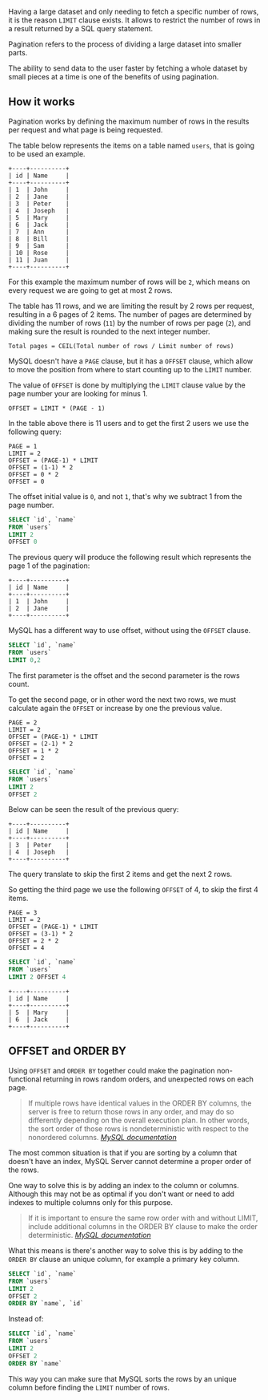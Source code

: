 Having a large dataset and only needing to fetch a specific number of rows, it is the reason `LIMIT` clause exists. It allows to restrict the number of rows in a result returned by a SQL query statement.

Pagination refers to the process of dividing a large dataset into smaller parts.

The ability to send data to the user faster by fetching a whole dataset by small pieces at a time is one of the benefits of using pagination.

## How it works

Pagination works by defining the maximum number of rows in the results per request and what page is being requested.

The table below represents the items on a table named `users`, that is going to be used an example.

```
+----+----------+
| id | Name     |
+----+----------+
| 1  | John     |
| 2  | Jane     |
| 3  | Peter    |
| 4  | Joseph   |
| 5  | Mary     |
| 6  | Jack     |
| 7  | Ann      |
| 8  | Bill     |
| 9  | Sam      |
| 10 | Rose     |
| 11 | Juan     |
+----+----------+
```

For this example the maximum number of rows will be `2`, which means on every request we are going to get at most 2 rows.

The table has 11 rows, and we are limiting the result by 2 rows per request, resulting in a 6 pages of 2 items. The number of pages are determined by dividing the number of rows (`11`) by the number of rows per page (`2`), and making sure the result is rounded to the next integer number.

```
Total pages = CEIL(Total number of rows / Limit number of rows)
```

MySQL doesn't have a `PAGE` clause, but it has a `OFFSET` clause, which allow to move the position from where to start counting up to the `LIMIT` number.

The value of `OFFSET` is done by multiplying the `LIMIT` clause value by the page number your are looking for minus 1.

```
OFFSET = LIMIT * (PAGE - 1)
```

In the table above there is 11 users and to get the first 2 users we use the following query:

```
PAGE = 1
LIMIT = 2
OFFSET = (PAGE-1) * LIMIT
OFFSET = (1-1) * 2
OFFSET = 0 * 2
OFFSET = 0
```

The offset initial value is `0`, and not `1`, that's why we subtract 1 from the page number.

```sql
SELECT `id`, `name`
FROM `users`
LIMIT 2
OFFSET 0
```

The previous query will produce the following result which represents the page 1 of the pagination:

```
+----+----------+
| id | Name     |
+----+----------+
| 1  | John     |
| 2  | Jane     |
+----+----------+
```

MySQL has a different way to use offset, without using the `OFFSET` clause.

```sql
SELECT `id`, `name`
FROM `users`
LIMIT 0,2
```

The first parameter is the offset and the second parameter is the rows count.

To get the second page, or in other word the next two rows, we must calculate again the `OFFSET` or increase by one the previous value.

```
PAGE = 2
LIMIT = 2
OFFSET = (PAGE-1) * LIMIT
OFFSET = (2-1) * 2
OFFSET = 1 * 2
OFFSET = 2
```

```sql
SELECT `id`, `name`
FROM `users`
LIMIT 2
OFFSET 2
```

Below can be seen the result of the previous query:

```
+----+----------+
| id | Name     |
+----+----------+
| 3  | Peter    |
| 4  | Joseph   |
+----+----------+
```

The query translate to skip the first 2 items and get the next 2 rows.

So getting the third page we use the following `OFFSET` of 4, to skip the first 4 items.

```
PAGE = 3
LIMIT = 2
OFFSET = (PAGE-1) * LIMIT
OFFSET = (3-1) * 2
OFFSET = 2 * 2
OFFSET = 4
```

```sql
SELECT `id`, `name`
FROM `users`
LIMIT 2 OFFSET 4
```

```
+----+----------+
| id | Name     |
+----+----------+
| 5  | Mary     |
| 6  | Jack     |
+----+----------+
```

## OFFSET and ORDER BY

Using `OFFSET` and `ORDER BY` together could make the pagination non-functional returning in rows random orders, and unexpected rows on each page.

> If multiple rows have identical values in the ORDER BY columns, the server is free to return those rows in any order, and may do so differently depending on the overall execution plan. In other words, the sort order of those rows is nondeterministic with respect to the nonordered columns.
> <cite>[MySQL documentation](https://dev.mysql.com/doc/refman/5.7/en/limit-optimization.html)</cite>

The most common situation is that if you are sorting by a column that doesn't have an index, MySQL Server cannot determine a proper order of the rows.

One way to solve this is by adding an index to the column or columns. Although this may not be as optimal if you don't want or need to add indexes to multiple columns only for this purpose.

> If it is important to ensure the same row order with and without LIMIT, include additional columns in the ORDER BY clause to make the order deterministic.
> <cite>[MySQL documentation](https://dev.mysql.com/doc/refman/5.7/en/limit-optimization.html)</cite>

What this means is there's another way to solve this is by adding to the `ORDER BY` clause an unique column, for example a primary key column.

```sql
SELECT `id`, `name`
FROM `users`
LIMIT 2
OFFSET 2
ORDER BY `name`, `id`
```

Instead of:

```sql
SELECT `id`, `name`
FROM `users`
LIMIT 2
OFFSET 2
ORDER BY `name`
```

This way you can make sure that MySQL sorts the rows by an unique column before finding the `LIMIT` number of rows.